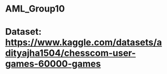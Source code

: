 # AML_Group10

# Dataset: https://www.kaggle.com/datasets/adityajha1504/chesscom-user-games-60000-games
